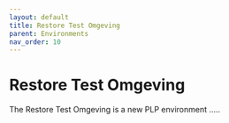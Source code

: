 ```yaml
---
layout: default
title: Restore Test Omgeving 
parent: Environments
nav_order: 10
---
```


# Restore Test Omgeving
The Restore Test Omgeving is a new PLP environment .....
